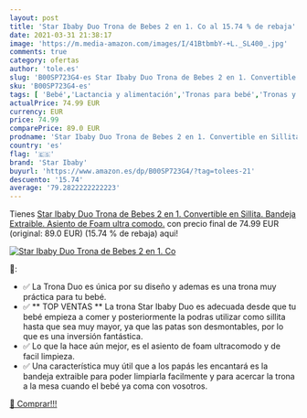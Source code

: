 ```yaml
---
layout: post
title: 'Star Ibaby Duo Trona de Bebes 2 en 1. Co al 15.74 % de rebaja'
date: 2021-03-31 21:38:17
image: 'https://m.media-amazon.com/images/I/41BtbmbY-+L._SL400_.jpg'
comments: true
category: ofertas
author: 'tole.es'
slug: 'B00SP723G4-es Star Ibaby Duo Trona de Bebes 2 en 1. Convertible en...'
sku: 'B00SP723G4-es'
tags: [ 'Bebé','Lactancia y alimentación','Tronas para bebé','Tronas y asientos','star ibaby','trona', ]
actualPrice: 74.99 EUR
currency: EUR
price: 74.99
comparePrice: 89.0 EUR
prodname: 'Star Ibaby Duo Trona de Bebes 2 en 1. Convertible en Sillita. Bandeja Extraible. Asiento de Foam ultra comodo.'
country: 'es'
flag: '🇪🇸'
brand: 'Star Ibaby'
buyurl: 'https://www.amazon.es/dp/B00SP723G4/?tag=tolees-21'
descuento: '15.74'
average: '79.2822222222223'
---
```


Tienes [Star Ibaby Duo Trona de Bebes 2 en 1. Convertible en Sillita. Bandeja Extraible. Asiento de Foam ultra comodo.](https://www.amazon.es/dp/B00SP723G4/?tag=tolees-21) con precio final de  74.99 EUR (original: 89.0 EUR) (15.74 %  de rebaja) aqui!

[![Star Ibaby Duo Trona de Bebes 2 en 1. Co](https://m.media-amazon.com/images/I/41BtbmbY-+L._SL400_.jpg)](https://www.amazon.es/dp/B00SP723G4/?tag=tolees-21)

🔎:

- ✅ La Trona Duo es única por su diseño y ademas es una trona muy práctica para tu bebé.
- ✅ ** TOP VENTAS ** La trona Star Ibaby Duo es adecuada desde que tu bebé empieza a comer y posteriormente la podras utilizar como sillita hasta que sea muy mayor, ya que las patas son desmontables, por lo que es una inversión fantástica.
- ✅ Lo que la hace aún mejor, es el asiento de foam ultracomodo y de facil limpieza.
- ✅ Una característica muy útil que a los papás les encantará es la bandeja extraible para poder limpiarla facilmente y para acercar la trona a la mesa cuando el bebé ya coma con vosotros.

[🛒 Comprar!!!](https://www.amazon.es/dp/B00SP723G4/?tag=tolees-21)
